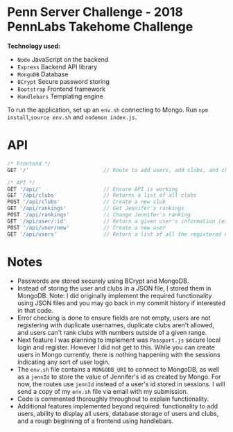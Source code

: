 # Penn Server Challenge - 2018 PennLabs Takehome Challenge

__Technology used:__
* `Node` JavaScript on the backend
* `Express` Backend API library
* `MongoDB` Database
* `BCrypt` Secure password storing
* `Bootstrap` Frontend framework
* `Handlebars` Templating engine

To run the application, set up an `env.sh` connecting to Mongo. Run `npm install`,`source env.sh` and `nodemon index.js`.

# API
```javascript
/* Frontend */
GET '/'                        // Route to add users, add clubs, and change rankings

/* API */
GET '/api/'                    // Ensure API is working
GET '/api/clubs'               // Returns a list of all clubs
POST '/api/clubs'              // Create a new club
GET '/api/rankings'            // Get Jennifer's rankings
POST '/api/rankings'           // Change Jennifer's ranking
GET '/api/user/:id'            // Return a given user's information (except private information)
POST '/api/user/new'           // Create a new user
GET '/api/users'               // Return a list of all the registered users
```
# Notes
* Passwords are stored securely using BCrypt and MongoDB.
* Instead of storing the user and clubs in a JSON file, I stored them in MongoDB. Note: I did originally implement the required functionality using JSON files and you may go back in my commit history if interested in that code.
* Error checking is done to ensure fields are not empty, users are not registering with duplicate usernames, duplicate clubs aren't allowed, and users can't rank clubs with numbers outside of a given range.
* Next feature I was planning to implement was `Passport.js` secure local login and register. However I did not get to this. While you can create users in Mongo currently, there is nothing happening with the sessions indicating any sort of user login.
* The `env.sh` file contains a `MONGODB_URI` to connect to MongoDB, as well as a `jennId` to store the value of Jennifer's id as created by Mongo. For now, the routes use `jennId` instead of a user's id stored in sessions. I will send a copy of my `env.sh` file via email with my submission.
* Code is commented thoroughly throughout to explain functionality.
* Additional features implemented beyond required: functionality to add users, ability to display all users, database storage of users and clubs, and a rough beginning of a frontend using handlebars.
